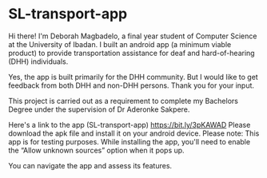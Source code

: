 # SL-transport-app

Hi there!
I'm Deborah Magbadelo, a final year student of Computer Science at the University of Ibadan.
I built an android app (a minimum viable product) to provide transportation assistance for deaf and hard-of-hearing (DHH) individuals.

Yes, the app is built primarily for the DHH community.
But I would like to get feedback from both DHH and non-DHH persons.
Thank you for your input.

This project is carried out as a requirement to complete my Bachelors Degree under the supervision of Dr Aderonke Sakpere.

Here's a link to the app (SL-transport-app)
https://bit.ly/3pKAWAD
Please download the apk file and install it on your android device.
Please note: This app is for testing purposes. While installing the app, you'll need to enable the “Allow unknown sources” option when it pops up.

You can navigate the app and assess its features.
